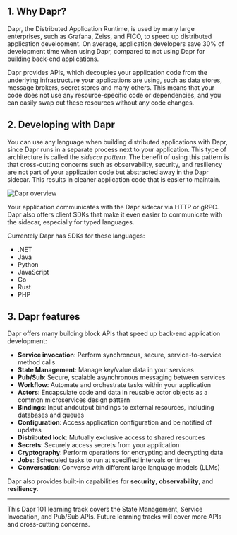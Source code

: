 ## 1. Why Dapr?

Dapr, the Distributed Application Runtime, is used by many large enterprises, such as Grafana, Zeiss, and FICO, to speed up distributed application development. On average, application developers save 30% of development time when using Dapr, compared to not using Dapr for building back-end applications.

Dapr provides APIs, which decouples your application code from the underlying infrastructure your applications are using, such as data stores, message brokers, secret stores and many others. This means that your code does not use any resource-specific code or dependencies, and you can easily swap out these resources without any code changes.

## 2. Developing with Dapr

You can use any language when building distributed applications with Dapr, since Dapr runs in a separate process next to your application. This type of architecture is called the *sidecar pattern*. The benefit of using this pattern is that cross-cutting concerns such as observability, security, and resiliency are not part of your application code but abstracted away in the Dapr sidecar. This results in cleaner application code that is easier to maintain.

![Dapr overview](https://docs.dapr.io/images/overview.png)

Your application communicates with the Dapr sidecar via HTTP or gRPC. Dapr also offers client SDKs that make it even easier to communicate with the sidecar, especially for typed languages.

Currentely Dapr has SDKs for these languages:
- .NET
- Java
- Python
- JavaScript
- Go
- Rust
- PHP

## 3. Dapr features

Dapr offers many building block APIs that speed up back-end application development:

- **Service invocation**: Perform synchronous, secure, service-to-service method calls
- **State Management**: Manage key/value data in your services
- **Pub/Sub**: Secure, scalable asynchronous messaging between services
- **Workflow**: Automate and orchestrate tasks within your application
- **Actors**: Encapsulate code and data in reusable actor objects as a common microservices design pattern
- **Bindings**: Input andoutput bindings to external resources, including databases and queues
- **Configuration**: Access application configuration and be notified of updates
- **Distributed lock**: Mutually exclusive access to shared resources
- **Secrets**: Securely access secrets from your application
- **Cryptography**: Perform operations for encrypting and decrypting data
- **Jobs**: Scheduled tasks to run at specified intervals or times
- **Conversation**:  Converse with different large language models (LLMs)

Dapr also provides built-in capabilities for **security**, **observability**, and **resiliency**.

---

This Dapr 101 learning track covers the State Management, Service Invocation, and Pub/Sub APIs. Future learning tracks will cover more APIs and cross-cutting concerns.
